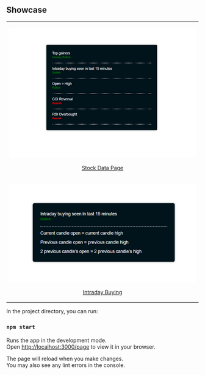 
## Showcase

<table align="center">
    <tr>
        <td>
            <a href="https://github.com/Virajj28/Stock-React-Router/blob/main/readme/homestock.png">
                <p align="center">
                    <img src="readme/homestock.png" alt="data-page">
                    <p align="center">Stock Data Page</p>
                </p>
            </a>
        </td>
    </tr>
    <tr>
        <td>
            <a href="https://github.com/Virajj28/Stock-React-Router/blob/main/readme/criteria.png">
                <p align="center">
                    <img src="readme/criteria.png" alt="criteria-page">
                    <p align="center">Intraday Buying</p>
                </p>
            </a>
        </td>
    </tr>
</table>

In the project directory, you can run:

### `npm start`

Runs the app in the development mode.\
Open [http://localhost:3000/page](http://localhost:3000/page) to view it in your browser.

The page will reload when you make changes.\
You may also see any lint errors in the console.

